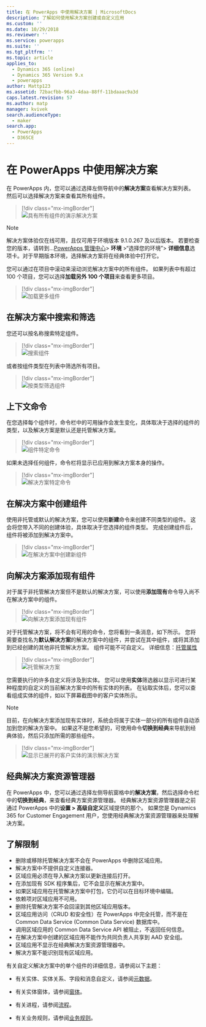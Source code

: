 ```yaml
---
title: 在 PowerApps 中使用解决方案 | MicrosoftDocs
description: 了解如何使用解决方案创建或自定义应用
ms.custom: ''
ms.date: 10/29/2018
ms.reviewer: ''
ms.service: powerapps
ms.suite: ''
ms.tgt_pltfrm: ''
ms.topic: article
applies_to:
  - Dynamics 365 (online)
  - Dynamics 365 Version 9.x
  - powerapps
author: Mattp123
ms.assetid: 72bacfbb-96a3-4daa-88ff-11bdaaac9a3d
caps.latest.revision: 57
ms.author: matp
manager: kvivek
search.audienceType:
  - maker
search.app:
  - PowerApps
  - D365CE
---
```

# <a name="use-solutions-in-powerapps"></a>在 PowerApps 中使用解决方案

 在 PowerApps 内，您可以通过选择左侧导航中的**解决方案**查看解决方案列表。 然后可以选择解决方案来查看其所有组件。 
 
> [!div class="mx-imgBorder"]  
> ![具有所有组件的演示解决方案](media/solution-all-items-list.PNG "具有所有组件的演示解决方案")  
 
> [!NOTE]
>  解决方案体验仅在线可用，且仅可用于环境版本 9.1.0.267 及以后版本。 若要检查您的版本，请转到…[PowerApps 管理中心](https://admin.powerapps.com/)> **环境** >“选择您的环境”> **详细信息**选项卡。对于早期版本环境，选择解决方案将在经典体验中打开它。  
 
 您可以通过在项目中滚动来滚动浏览解决方案中的所有组件。 如果列表中有超过 100 个项目，您可以选择**加载另外 100 个项目**来查看更多项目。 
 
> [!div class="mx-imgBorder"]  
> ![加载更多组件](media/load-more.PNG "加载更多组件")  

 ## <a name="search-and-filter-in-a-solution"></a>在解决方案中搜索和筛选
 
 您还可以按名称搜索特定组件。 
 
> [!div class="mx-imgBorder"]  
> ![搜索组件](media/solution-search-box.png "搜索组件")  
 
 或者按组件类型在列表中筛选所有项目。
  
> [!div class="mx-imgBorder"]  
> ![按类型筛选组件](media/solution-filter.PNG "按类型筛选组件")  
 
 ## <a name="contextual-commands"></a>上下文命令
 
 在您选择每个组件时，命令栏中的可用操作会发生变化，具体取决于选择的组件的类型，以及解决方案是默认还是托管解决方案。 
 
> [!div class="mx-imgBorder"]  
> ![组件特定命令](media/component-commands.png "组件特定命令")  
 
 如果未选择任何组件，命令栏将显示已应用到解决方案本身的操作。 
 
> [!div class="mx-imgBorder"]  
> ![解决方案特定命令](media/solution-commands.PNG "解决方案特定命令")  
 
 ## <a name="create-components-in-a-solution"></a>在解决方案中创建组件
 使用非托管或默认的解决方案，您可以使用**新建**命令来创建不同类型的组件。 这会将您带入不同的创建体验，具体取决于您选择的组件类型。 完成创建组件后，组件将被添加到解决方案中。 
 
> [!div class="mx-imgBorder"]  
> ![在解决方案中创建新组件](media/solution-new-component.PNG "在解决方案中创建新组件")  
 
 ## <a name="add-an-existing-component-to-a-solution"></a>向解决方案添加现有组件
 
 对于属于非托管解决方案但不是默认的解决方案，可以使用**添加现有**命令导入尚不在解决方案中的组件。  
 
> [!div class="mx-imgBorder"]  
> ![向解决方案添加现有组件](media/solution-add-existing-component.PNG "向解决方案添加现有组件")  
  
 对于托管解决方案，将不会有可用的命令，您将看到一条消息，如下所示。 您将需要查找名为**默认解决方案**的解决方案中的组件，并尝试在其中组件，或将其添加到已经创建的其他非托管解决方案。 组件可能不可自定义。 详细信息：[托管属性](solutions-overview.md#managed-properties)

> [!div class="mx-imgBorder"]  
> ![托管解决方案](media/managed-solution.PNG "托管解决方案")  

 您需要执行的许多自定义将涉及到实体。 您可以使用**实体**筛选器以显示可进行某种程度的自定义的当前解决方案中的所有实体的列表。 在钻取实体后，您可以查看组成实体的组件，如以下屏幕截图中的客户实体所示。 
 
> [!NOTE]
>  目前，在向解决方案添加现有实体时，系统会将属于实体一部分的所有组件自动添加到您的解决方案中。 如果这不是您希望的，可使用命令**切换到经典**来导航到经典体验，然后只添加所需的那些组件。 <!-- We will soon improve this experience from PowerApps and allow you to select only the specific component(s) under entity that you want to add into a solution. -->
  
> [!div class="mx-imgBorder"]  
> ![显示已展开的客户实体的演示解决方案](media/solution-entity-account.png "显示已展开的客户实体的演示解决方案")  

## <a name="classic-solution-explorer"></a>经典解决方案资源管理器

在 PowerApps 中，您可以通过选择左侧导航窗格中的**解决方案**，然后选择命令栏中的**切换到经典**，来查看经典方案资源管理器。 经典解决方案资源管理器是之前通过 PowerApps 中的**设置 > 高级自定义**区域提供的那个。 如果您是 Dynamics 365 for Customer Engagement 用户，您使用经典解决方案资源管理器来处理解决方案。  

## <a name="known-limitations"></a>了解限制

- 删除或移除托管解决方案不会在 PowerApps 中删除区域应用。
- 解决方案中不提供自定义连接器。
- 区域应用必须在导入解决方案以更新连接后打开。
- 在添加现有 SDK 程序集后，它不会显示在解决方案中。 
- 如果区域应用在托管解决方案中打包，它仍可以在目标环境中编辑。
- 依赖项对区域应用不可用。
- 删除托管解决方案不会回滚到其他区域应用版本。 
-   区域应用访问（CRUD 和安全性）在 PowerApps 中完全托管，而不是在 Common Data Service (Common Data Service) 数据库中。
-   调用区域应用的 Common Data Service API 被阻止，不返回任何信息。 
-   在解决方案中创建的区域应用不能作为共同负责人共享到 AAD 安全组。
-   区域应用不显示在经典解决方案资源管理器中。
-   解决方案不能识别现有区域应用。 

 有关自定义解决方案中的单个组件的详细信息，请参阅以下主题：  
  
-   有关实体、实体关系、字段和消息自定义，请参阅[元数据](create-edit-metadata.md)。  
  
-   有关实体窗体，请参阅[窗体](../model-driven-apps/create-design-forms.md)。  
  
-   有关进程，请参阅[流程](../model-driven-apps/guide-staff-through-common-tasks-processes.md)。  
  
-   有关业务规则，请参阅[业务规则](../model-driven-apps/create-business-rules-recommendations-apply-logic-form.md)。  
